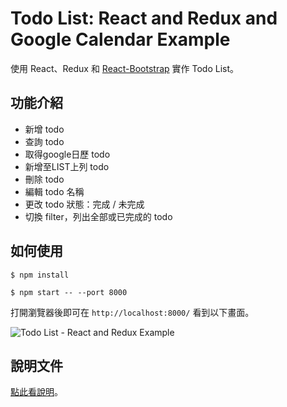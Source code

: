 # Todo List: React and Redux and Google Calendar Example
使用 React、Redux 和 [React-Bootstrap](https://react-bootstrap.github.io) 實作 Todo List。

## 功能介紹
- 新增 todo
- 查詢 todo
- 取得google日歷 todo
- 新增至LIST上列 todo
- 刪除 todo
- 編輯 todo 名稱
- 更改 todo 狀態：完成 / 未完成
- 切換 filter，列出全部或已完成的 todo

## 如何使用
```
$ npm install

$ npm start -- --port 8000
```

打開瀏覽器後即可在 `http://localhost:8000/` 看到以下畫面。

![Todo List -  React and Redux Example](https://cythilya.github.io/assets/2017-04-01-todo-list-react-and-redux-example.gif)

## 說明文件
[點此看說明](https://cythilya.github.io/2017/04/01/todo-list-react-and-redux-example)。
